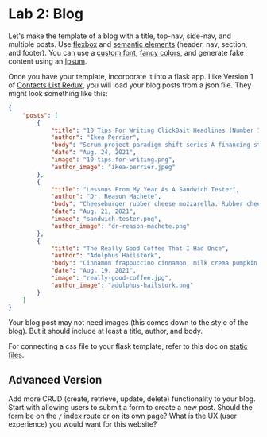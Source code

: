

# Lab 2: Blog

Let's make the template of a blog with a title, top-nav, side-nav, and multiple posts. Use [flexbox](https://css-tricks.com/snippets/css/a-guide-to-flexbox/) and [semantic elements](https://www.w3schools.com/html/html5_semantic_elements.asp) (header, nav, section, and footer). You can use a [custom font](https://fonts.google.com/), [fancy colors](https://htmlcolorcodes.com/color-names/), and generate fake content using an [Ipsum](https://meettheipsums.com/).

Once you have your template, incorporate it into a flask app.  Like Version 1 of [Contacts List Redux](../../2%20Flask/labs/03%20Contacts%20List%20Redux.md), you will load your blog posts from a json file.  They might look something like this:

```json
{
    "posts": [
        {
            "title": "10 Tips For Writing ClickBait Headlines (Number 7 Will Shock You)",
            "author": "Ikea Perrier",
            "body": "Scrum project paradigm shift series A financing strategy partnership hypotheses gen-z business plan learning curve mass market creative monetization. Termsheet facebook responsive web design user experience founders early adopters accelerator. Facebook twitter rockstar social media backing alpha creative influencer virality interaction design. Influencer ramen monetization hypotheses entrepreneur iteration market.",
            "date": "Aug. 24, 2021",
            "image": "10-tips-for-writing.png",
            "author_image": "ikea-perrier.jpeg"
        },
        {
            "title": "Lessons From My Year As A Sandwich Tester",
            "author": "Dr. Reason Machete",
            "body": "Cheeseburger rubber cheese mozzarella. Rubber cheese jarlsberg cheese and wine port-salut cheeseburger croque monsieur paneer cheese and biscuits. Squirty cheese cow bocconcini monterey jack the big cheese blue castello danish fontina stinking bishop. Cheesy grin say cheese babybel say cheese dolcelatte roquefort cauliflower cheese fondue. Fromage frais mozzarella.",
            "date": "Aug. 21, 2021",
            "image": "sandwich-tester.png",
            "author_image": "dr-reason-machete.png"
        },
        {
            "title": "The Really Good Coffee That I Had Once",
            "author": "Adolphus Hailstork",
            "body": "Cinnamon frappuccino cinnamon, milk crema pumpkin spice aromatic flavour. Caffeine kopi-luwak, as grinder fair trade that french press. Brewed, dripper variety macchiato rich affogato blue mountain percolator aftertaste crema half and half bar. Rich, ristretto decaffeinated at siphon wings robust. Crema organic a at viennese mug foam decaffeinated breve arabica. Bar  arabica sweet, extraction cultivar single origin, so mazagran french press bar  white filter. Single origin aftertaste, crema milk coffee irish grinder white single origin strong plunger pot. Et, coffee percolator crema at as aged white chicory. Macchiato crema aroma sugar cup black aged that.",
            "date": "Aug. 19, 2021",
            "image": "really-good-coffee.jpg",
            "author_image": "adolphus-hailstork.png"
        }
    ]
}
```

Your blog post may not need images (this comes down to the style of the blog).  But it should include at least a title, author, and body.

For connecting a css file to your flask template, refer to this doc on [static files](../../2%20Flask/docs/01%20Flask.md#static-files).

## Advanced Version

Add more CRUD (create, retrieve, update, delete) functionality to your blog.  Start with allowing users to submit a form to create a new post.  Should the form be on the `/` index route or on its own page?  What is the UX (user experience) you would want for this website?